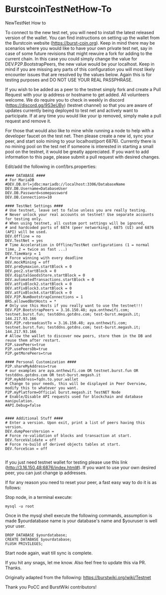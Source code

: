 # BurstcoinTestNetHow-To
NewTestNet How to

To connect to the new test net, you will need to install the latest released version of the wallet. You can find instructions on setting up the wallet from the Burstcoin website (https://burst-coin.org). Keep in mind there may be scenarios where you would like to have your own private test net, say in case of some future revisions that might rewuire a fork for adding to the current chain. In this case you could simply change the value for DEV.P2P.BootstrapPeers, the new value would be your localhost. Keep in mind if you are missing any parts of this configuration you will most likely encounter issues that are resolved by the values below. Again this is for testing purposes and DO NOT USE YOUR REAL PASSPHRASE. 

If you wish to be added as a peer to the testnet simply fork and create a Pull Request with your ip address or hostname to get added. All volunteers welcome. We do require you to check in weekly in discord (https://discord.gg/9S3eUBy) (testnet channel) so that you are aware of updates currently being deployed to test net and actively want to participate. If at any time you would like your ip removed, simply make a pull request and remove it. 

For those that would also like to mine while running a node to help with a developer faucet on the test net. Then please create a new id, sync your peer, and start solo mining to your localhost(port 6876). Currently there is no mining pool on the test net if someone is interested in starting a small pool on the testnet, it would be greatly appreciated. If you want to add information to this page, please submit a pull request with desired changes. 


Edit/add the following in conf/brs.properties: 
````
#### DATABASE ####
# For MariaDB
#DEV.DB.Url=jdbc:mariadb://localhost:3306/DatabaseName
DEV.DB.Username=DatabaseUser
DEV.DB.Password=somepassword
DEV.DB.Connections=10

#### TestNet Settings ####
# Use testnet, leave set to false unless you are really testing.
# Never unlock your real accounts on testnet! Use separate accounts for testing only.
# When using testnet, all custom port settings will be ignored,
# and hardcoded ports of 6874 (peer networking), 6875 (UI) and 6876 (API) will be used.
DEV.Offline = no
DEV.TestNet = yes
# Time Acceleration in Offline/TestNet configurations (1 = normal time, 2 = twice as fast ...)
DEV.TimeWarp = 1
# Force winning with every deadline
DEV.mockMining = off
DEV.preDymaxion.startBlock = 0
DEV.poc2.startBlock = 0
DEV.digitalGoodsStore.startBlock = 0
DEV.automatedTransactions.startBlock = 0
DEV.atFixBlock2.startBlock = 0
DEV.atFixBlock3.startBlock = 0
DEV.atFixBlock4.startBlock = 0
DEV.P2P.NumBootstrapConnections = 1
BRS.allowedBotHosts = *
# Only use this Hosts if you really want to use the testnet!!!
DEV.P2P.BootstrapPeers = 3.16.150.48; aya.onthewifi.com; testnet.burst.fun; testddns.gotdns.com; test-burst.megash.it; 144.217.93.166
DEV.P2P.rebroadcastTo = 3.16.150.48; aya.onthewifi.com; testnet.burst.fun; testddns.gotdns.com; test-burst.megash.it; 144.217.93.166
# Allow the wallet to discover new peers, store them in the DB and reuse them after restart.
P2P.savePeers=true
P2P.usePeersDb=true
P2P.getMorePeers=true

#### Personal Customization #### 
P2P.shareMyAddress=true
# our examples are aya.onthewifi.com OR testnet.burst.fun OR testddns.gotdns.com OR test-burst.megash.it
P2P.myAddress=fqdn.to.your.wallet
# Change to your needs, this will be displayed in Peer Overview, modify this to whatever you want.
P2P.myPlatform=Official burst.megash.it TestNET Node
# Enable/Disable API requests used for blockchain and database manipulation.
#API.Debug=false


#### Additional Stuff ####
# Enter a version. Upon exit, print a list of peers having this version.
DEV.dumpPeersVersion =
# Force re-validation of blocks and transaction at start.
DEV.forceValidate = off
# Force re-build of derived objects tables at start.
DEV.forceScan = off


````

If you just need testnet wallet for testing please use this link (http://3.16.150.48:6876/index.html#). If you want to use your own desired peer, you can just change ip addresses. 


If for any reason you need to reset your peer, a fast easy way to do it is as follows:

Stop node, in a terminal execute:
````
mysql -u root
````
Once in the mysql shell execute the following commands, assumption is made $yourdatabase name is your database's name and $youruser is well your user.
````
DROP DATABASE $yourdatabase;
CREATE DATABASE $yourdatabase;
FLUSH PRIVILEGES;
````
Start node again, wait till sync is complete. 

If you hit any snags, let me know. Also feel free to update this via PR. Thanks.

Originally adapted from the following: https://burstwiki.org/wiki/Testnet

Thank you PoCC and BurstWiki contributors!
